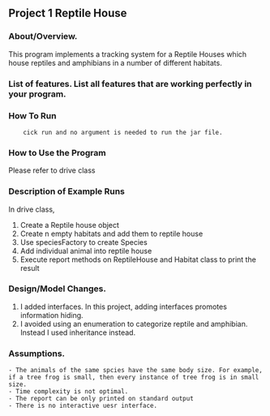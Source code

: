 ## Project 1 Reptile House
### About/Overview. 
This program implements a tracking system for a Reptile Houses which house reptiles and amphibians in a number of different habitats.

### List of features. List all features that are working perfectly in your program.

### How To Run
		cick run and no argument is needed to run the jar file.
        
### How to Use the Program 
Please refer to drive class
   
### Description of Example Runs
In drive class, 
1. Create a Reptile house object
2. Create n empty habitats and add them to reptile house
3. Use speciesFactory to create Species
4. Add individual animal into reptile house
5. Execute report methods on ReptileHouse and Habitat class to print the result

### Design/Model Changes. 

1. I added interfaces. In this project, adding interfaces promotes information hiding.
2. I avoided using an enumeration to categorize reptile and amphibian. Instead I used inheritance instead.

### Assumptions.
	- The animals of the same spcies have the same body size. For example, if a tree frog is small, then every instance of tree frog is in small size.
	- Time complexity is not optimal.
	- The report can be only printed on standard output
	- There is no interactive uesr interface.

